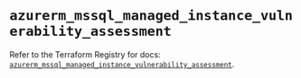 # `azurerm_mssql_managed_instance_vulnerability_assessment`

Refer to the Terraform Registry for docs: [`azurerm_mssql_managed_instance_vulnerability_assessment`](https://registry.terraform.io/providers/hashicorp/azurerm/4.14.0/docs/resources/mssql_managed_instance_vulnerability_assessment).

